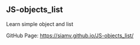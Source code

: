 ## JS-objects_list
Learn simple object and list

GitHub Page: https://siamv.github.io/JS-objects_list/
